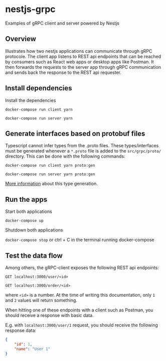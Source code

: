 # nestjs-grpc
Examples of gRPC client and server powered by Nestjs

## Overview
Illustrates how two nestjs applications can communicate through gRPC protocole. The client app listens to REST api endpoints that can be reached by consumers such as React web apps or desktop apps like Postman. It then forwards the requests to the server app through gRPC communication and sends back the response to the REST api requester.

## Install dependencies
Install the dependencies

`docker-compose run client yarn`

`docker-compose run server yarn`

## Generate interfaces based on protobuf files
Typescript cannot infer types from the .proto files. These types/interfaces must be generated whenever a `*.proto` file is added to the `src/grpc/proto/` directory. This can be done with the following commands: 

`docker-compose run client yarn proto:gen`

`docker-compose run server yarn proto:gen`

[More information](https://github.com/grpc/proposal/blob/master/L70-node-proto-loader-type-generator.md) about this type generation.

## Run the apps
Start both applications

`docker-compose up`

Shutdown both applications

`docker-compose stop` or ctrl + C in the terminal running docker-compose

## Test the data flow
Among others, the gRPC-client exposes the following REST api endpoints:

`GET localhost:3000/user/<id>`

`GET localhost:3000/order/<id>`

where `<id>` is a number. At the time of writing this documentation, only `1` and `2` values will return something.

When hitting one of these endpoints with a client such as Postman, you should receive a response with basic data.

E.g. with `localhost:3000/user/1` request, you should receive the following response data:

```JSON
{
	"id": 1,
	"name": "User 1"
}
```